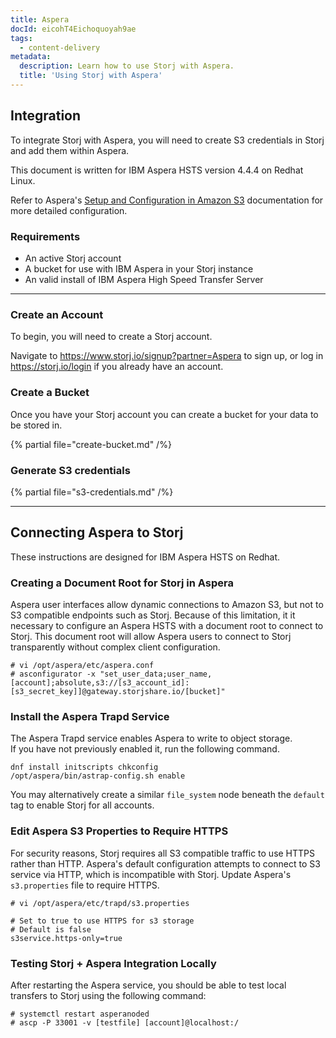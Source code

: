 ```yaml
---
title: Aspera
docId: eicohT4Eichoquoyah9ae
tags:
  - content-delivery
metadata:
  description: Learn how to use Storj with Aspera.
  title: 'Using Storj with Aspera'
---
```


## Integration

To integrate Storj with Aspera, you will need to create S3 credentials in Storj and add them within Aspera.

This document is written for IBM Aspera HSTS version 4.4.4 on Redhat Linux.

Refer to Aspera's [Setup and Configuration in Amazon S3](https://www.ibm.com/docs/en/ahts/4.4.x?topic=sutos-setup-configuration-in-amazon-s3-1) 
documentation for more detailed configuration.

### Requirements

- An active Storj account
- A bucket for use with IBM Aspera in your Storj instance
- An valid install of IBM Aspera High Speed Transfer Server

---

### Create an Account

To begin, you will need to create a Storj account.

Navigate to <https://www.storj.io/signup?partner=Aspera> to sign up, or log in <https://storj.io/login> if you already have an account.

### Create a Bucket

Once you have your Storj account you can create a bucket for your data to be stored in.

{% partial file="create-bucket.md" /%}

### Generate S3 credentials

{% partial file="s3-credentials.md" /%}

---

## Connecting Aspera to Storj

These instructions are designed for IBM Aspera HSTS on Redhat.


### Creating a Document Root for Storj in Aspera

Aspera user interfaces allow dynamic connections to Amazon S3, but not to S3 compatible endpoints such as Storj.
Because of this limitation, it it necessary to configure an Aspera HSTS with a document root to connect to Storj.
This document root will allow Aspera users to connect to Storj transparently without complex client configuration.

```
# vi /opt/aspera/etc/aspera.conf
# asconfigurator -x "set_user_data;user_name,[account];absolute,s3://[s3_account_id]:[s3_secret_key]]@gateway.storjshare.io/[bucket]"
```


### Install the Aspera Trapd Service

The Aspera Trapd service enables Aspera to write to object storage.  
If you have not previously enabled it, run the following command.

```
dnf install initscripts chkconfig
/opt/aspera/bin/astrap-config.sh enable
```

You may alternatively create a similar `file_system` node beneath the `default` tag to enable Storj for all accounts.


### Edit Aspera S3 Properties to Require HTTPS

For security reasons, Storj requires all S3 compatible traffic to use HTTPS rather than HTTP.
Aspera's default configuration attempts to connect to S3 service via HTTP, which is incompatible with Storj.
Update Aspera's `s3.properties` file to require HTTPS.

```
# vi /opt/aspera/etc/trapd/s3.properties
```

```
# Set to true to use HTTPS for s3 storage
# Default is false
s3service.https-only=true
```


### Testing Storj + Aspera Integration Locally

After restarting the Aspera service, you should be able to test local transfers to Storj using the following command:

```
# systemctl restart asperanoded
# ascp -P 33001 -v [testfile] [account]@localhost:/
```
